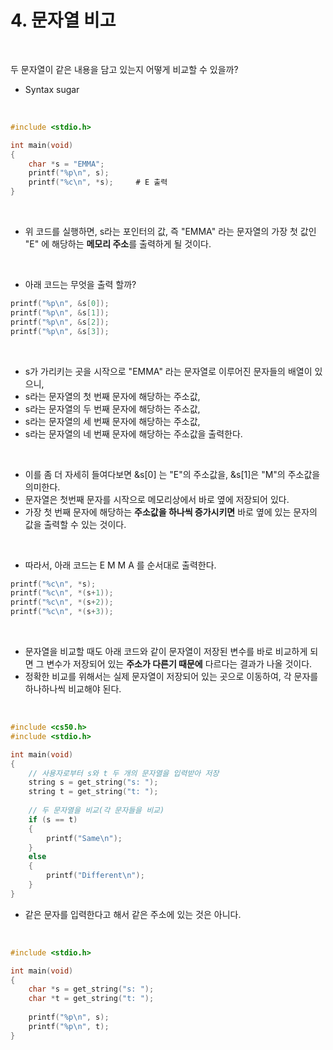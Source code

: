 # 4. 문자열 비고

<br/>

두 문자열이 같은 내용을 담고 있는지 어떻게 비교할 수 있을까?

- Syntax sugar



<br/>

```c
#include <stdio.h>

int main(void)
{
    char *s = "EMMA";
    printf("%p\n", s);
    printf("%c\n", *s);		# E 출력
}
```



<br/>

- 위 코드를 실행하면, s라는 포인터의 값, 즉 "EMMA" 라는 문자열의 가장 첫 값인 "E" 에 해당하는 **메모리 주소**를 출력하게 될 것이다.



<br/>

- 아래 코드는 무엇을 출력 할까?

```c
printf("%p\n", &s[0]);
printf("%p\n", &s[1]);
printf("%p\n", &s[2]);
printf("%p\n", &s[3]);
```



<br/>

- s가 가리키는 곳을 시작으로 "EMMA" 라는 문자열로 이루어진 문자들의 배열이 있으니, 
- s라는 문자열의 첫 번째 문자에 해당하는 주소값,
- s라는 문자열의 두 번째 문자에 해당하는 주소값,
- s라는 문자열의 세 번째 문자에 해당하는 주소값,
- s라는 문자열의 네 번째 문자에 해당하는 주소값을 출력한다.



<br/>

- 이를 좀 더 자세히 들여다보면 &s[0] 는 "E"의 주소값을, &s[1]은 "M"의 주소값을 의미한다.
- 문자열은 첫번째 문자를 시작으로 메모리상에서 바로 옆에 저장되어 있다.
- 가장 첫 번째 문자에 해당하는 **주소값을 하나씩 증가시키면** 바로 옆에 있는 문자의 값을 출력할 수 있는 것이다.

<br/>

- 따라서, 아래 코드는 E M M A 를 순서대로 출력한다.

```c
printf("%c\n", *s);
printf("%c\n", *(s+1));
printf("%c\n", *(s+2));
printf("%c\n", *(s+3));
```



<br/>

- 문자열을 비교할 때도 아래 코드와 같이 문자열이 저장된 변수를 바로 비교하게 되면 그 변수가 저장되어 있는 **주소가 다른기 때문에** 다르다는 결과가 나올 것이다.
- 정확한 비교를 위해서는 실제 문자열이 저장되어 있는 곳으로 이동하여, 각 문자를 하나하나씩 비교해야 된다.



<br/>

```c
#include <cs50.h>
#include <stdio.h>

int main(void)
{
    // 사용자로부터 s와 t 두 개의 문자열을 입력받아 저장
    string s = get_string("s: ");
    string t = get_string("t: ");
    
    // 두 문자열을 비교(각 문자들을 비교)
    if (s == t)
    {
        printf("Same\n");
    }
    else
    {
        printf("Different\n");
    }
}
```



- 같은 문자를 입력한다고 해서 같은 주소에 있는 것은 아니다.



<br/>

```c
#include <stdio.h>

int main(void)
{
    char *s = get_string("s: ");
    char *t = get_string("t: ");
    
    printf("%p\n", s);
    printf("%p\n", t);
}
```







<br/><br/>